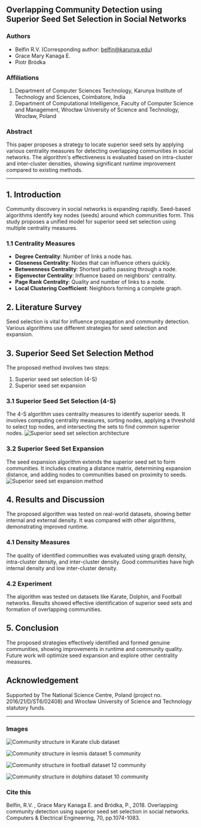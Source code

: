 ## Overlapping Community Detection using Superior Seed Set Selection in Social Networks

### Authors
- Belfin R.V. (Corresponding author: belfin@karunya.edu)
- Grace Mary Kanaga E.
- Piotr Bródka

### Affiliations
1. Department of Computer Sciences Technology, Karunya Institute of Technology and Sciences, Coimbatore, India
2. Department of Computational Intelligence, Faculty of Computer Science and Management, Wrocław University of Science and Technology, Wrocław, Poland

### Abstract
This paper proposes a strategy to locate superior seed sets by applying various centrality measures for detecting overlapping communities in social networks. The algorithm's effectiveness is evaluated based on intra-cluster and inter-cluster densities, showing significant runtime improvement compared to existing methods.

---

## 1. Introduction
Community discovery in social networks is expanding rapidly. Seed-based algorithms identify key nodes (seeds) around which communities form. This study proposes a unified model for superior seed set selection using multiple centrality measures.

### 1.1 Centrality Measures
- **Degree Centrality**: Number of links a node has.
- **Closeness Centrality**: Nodes that can influence others quickly.
- **Betweenness Centrality**: Shortest paths passing through a node.
- **Eigenvector Centrality**: Influence based on neighbors' centrality.
- **Page Rank Centrality**: Quality and number of links to a node.
- **Local Clustering Coefficient**: Neighbors forming a complete graph.

## 2. Literature Survey
Seed selection is vital for influence propagation and community detection. Various algorithms use different strategies for seed selection and expansion.

## 3. Superior Seed Set Selection Method
The proposed method involves two steps:
1. Superior seed set selection (4-S)
2. Superior seed set expansion


### 3.1 Superior Seed Set Selection (4-S)
The 4-S algorithm uses centrality measures to identify superior seeds. It involves computing centrality measures, sorting nodes, applying a threshold to select top nodes, and intersecting the sets to find common superior nodes.
![Superior seed set selection architecture](4s1.png)
### 3.2 Superior Seed Set Expansion
The seed expansion algorithm extends the superior seed set to form communities. It includes creating a distance matrix, determining expansion distance, and adding nodes to communities based on proximity to seeds.
![Superior seed set expansion method](4s2.png)

## 4. Results and Discussion
The proposed algorithm was tested on real-world datasets, showing better internal and external density. It was compared with other algorithms, demonstrating improved runtime.

### 4.1 Density Measures
The quality of identified communities was evaluated using graph density, intra-cluster density, and inter-cluster density. Good communities have high internal density and low inter-cluster density.

### 4.2 Experiment
The algorithm was tested on datasets like Karate, Dolphin, and Football networks. Results showed effective identification of superior seed sets and formation of overlapping communities.

## 5. Conclusion
The proposed strategies effectively identified and formed genuine communities, showing improvements in runtime and community quality. Future work will optimize seed expansion and explore other centrality measures.

## Acknowledgement
Supported by The National Science Centre, Poland (project no. 2016/21/D/ST6/02408) and Wrocław University of Science and Technology statutory funds.

---

### Images

![Community structure in Karate club dataset](4s3.png)

![Community structure in lesmis dataset 5 community](lesmis5.jpg)

![Community structure in football dataset 12 community](football12.jpg)

![Community structure in dolphins dataset 10 community](dolphins10.jpg)

### Cite this
Belfin, R.V. , Grace Mary Kanaga E. and Bródka, P., 2018. Overlapping community detection using superior seed set selection in social networks. Computers & Electrical Engineering, 70, pp.1074-1083.



